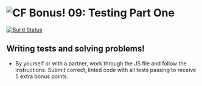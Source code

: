 ![CF](https://i.imgur.com/7v5ASc8.png)  Bonus! 09: Testing Part One
=======
[![Build Status](https://travis-ci.org/codefellows-seattle-301d9/09-testing-part-one.svg?branch=master)](https://travis-ci.org/codefellows-seattle-301d9/09-testing-part-one)
## Writing tests and solving problems!
- By yourself or with a partner, work through the JS file and follow the instructions.
  Submit correct, linted code with all tests passing to receive 5 extra bonus points.
